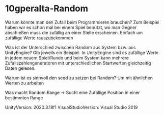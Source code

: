 # 10gperalta-Random

Warum könnte man den Zufall beim Programmieren brauchen?
Zum Beispiel haben wir es schon mal bei einem Spiel benützt, wo man Gegner abschießen muss die zufällig an einer Stelle erscheinen. Einfach um zufällige Werte rauszubekommen

Was ist der Unterschied zwischen Random aus System bzw. aus UnityEngine?
Gib jeweils ein Beispiel. In UnityEngine sind es zufällige Werte in jedem neuem Spiel/Runde und beim System  kann mehrere Zufallszahlengeneratoren mit unterschiedlichen Startwerten gleichzeitig Daten gelesen.

Warum ist es sinnvoll den seed zu setzen bei Random?
Um mit ähnlichen Werten zu arbeiten

Was macht 
Random.Range 
-> Sucht eine Zufällige Position in einer bestimmten Range

UnityVersion: 2020.3.18f1 VisualStudioVersion: Visual Studio 2019
